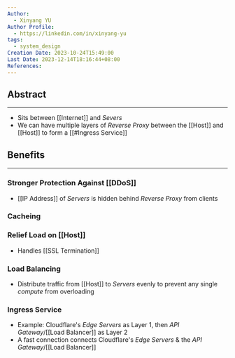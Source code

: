 ```yaml
---
Author:
  - Xinyang YU
Author Profile:
  - https://linkedin.com/in/xinyang-yu
tags:
  - system_design
Creation Date: 2023-10-24T15:49:00
Last Date: 2023-12-14T18:16:44+08:00
References:
---
```

## Abstract
---
- Sits between [[Internet]] and *Severs*
- We can have multiple layers of *Reverse Proxy* between the [[Host]] and [[Host]] to form a [[#Ingress Service]]


## Benefits
---
### Stronger Protection Against [[DDoS]]
- [[IP Address]] of *Servers* is hidden behind *Reverse Proxy* from clients
### Cacheing
### Relief Load on [[Host]]
- Handles [[SSL Termination]]
### Load Balancing
- Distribute traffic from [[Host]] to *Servers* evenly to prevent any single *compute* from overloading 


### Ingress Service
- Example: Cloudflare's *Edge Servers* as Layer 1, then *API Gateway*/[[Load Balancer]] as Layer 2
- A fast connection connects Cloudflare's *Edge Servers* & the *API Gateway*/[[Load Balancer]] 